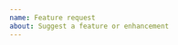 ```yaml
---
name: Feature request
about: Suggest a feature or enhancement
---
```


<!-- ⚠️ Please search existing issues to avoid creating duplicates. ⚠️ -->
<!-- Describe the enhancement here. -->
